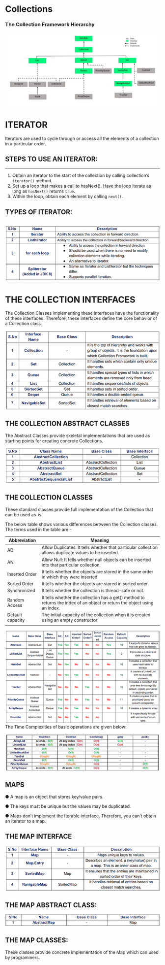 # Collections
### The Collection Framework Hierarchy
![](images/Collection-Framework-1.png)
# ITERATOR
Iterators are used to cycle through or access all the elements of a collection in a particular order.

## STEPS TO USE AN ITERATOR:
---
1. Obtain an iterator to the start of the collection by calling collection’s `iterator()` method.
2. Set up a loop that makes a call to hasNext(). Have the loop iterate as long as `hasNext()`
returns `true`.
3. Within the loop, obtain each element by calling `next()`.

## TYPES OF ITERATOR:

![img](images/1.Iterator_1.png)
---
# THE COLLECTION INTERFACES
The Collection Classes implementing these interfaces have the functionality of these
interfaces. Therefore, these interfaces define the core behavior of a Collection class.

![img](images/2.Coll_Inter.png)

## THE COLLECTION ABSTRACT CLASSES
The Abstract Classes provide skeletal implementations that are used as starting points for
creating concrete Collections.

![img](images/3.Coll_Abs_Class.png)

## THE COLLECTION CLASSES

These standard classes provide full implementation of the Collection that can be used as-is.

The below table shows various differences between the Collection classes. The terms used
in the table are -


|           Abbreviation     |         Meaning                    |
|----------------------------|------------------------------------|
|     AD       |    Allow Duplicates: It tells whether that particular collection allows duplicate values to be inserted.     |
|       AN       |     Allow Null: It tells whether null objects can be inserted into that particular collection.    |
|     Inserted Order         |   It tells whether the objects are stored in the same order in which they were inserted.      |
|  Sorted Order      |   It tells whether the objects are stored in sorted order.      |
| Synchronized    |  It tells whether the collection is thread-safe or not.   |
|       Random Access       |  It tells whether the collection has a get() method to returns the index of an object or return the object using an index.       |
|       Default capacity     |       The initial capacity of the collection when it is created using an empty constructor.  |
|              |         |

![](images/4.Coll_Classes_3.png)
The Time Complexities of basic operations are given below:

![](images/11.Coll_Time_1.png)

## MAPS

● A map is an object that stores key/value pairs.

● The keys must be unique but the values may be duplicated.

● Maps don’t implement the Iterable interface. Therefore, you can’t obtain an iterator to a
map.

## THE MAP INTERFACE

![](images/5.Map_Inter.png)

## THE MAP ABSTRACT CLASS:
![](images/6.Map_Abs_Class.png)

## THE MAP CLASSES:

These classes provide concrete implementation of the Map which can used by programmers.
